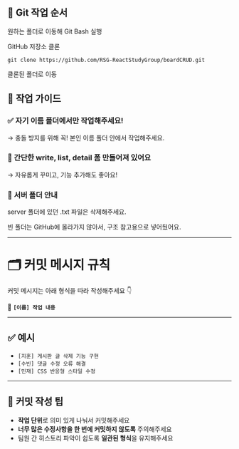 ## 🔧 Git 작업 순서
원하는 폴더로 이동해 Git Bash 실행

GitHub 저장소 클론

```
git clone https://github.com/RSG-ReactStudyGroup/boardCRUD.git
```

클론된 폴더로 이동

## 📁 작업 가이드
### ✅ 자기 이름 폴더에서만 작업해주세요!
→ 충돌 방지를 위해 꼭! 본인 이름 폴더 안에서 작업해주세요.

### 📝 간단한 write, list, detail 폼 만들어져 있어요
→ 자유롭게 꾸미고, 기능 추가해도 좋아요!

### 📂 서버 폴더 안내
server 폴더에 있던 .txt 파일은 삭제해주세요.

빈 폴더는 GitHub에 올라가지 않아서, 구조 참고용으로 넣어뒀어요.

---
# 🗂️ 커밋 메시지 규칙

커밋 메시지는 아래 형식을 따라 작성해주세요 👇

📌 **`[이름] 작업 내용`**

---

## ✅ 예시
- `[지훈] 게시판 글 삭제 기능 구현`  
- `[수빈] 댓글 수정 오류 해결`  
- `[민재] CSS 반응형 스타일 수정`

---

## 📎 커밋 작성 팁
- **작업 단위**로 의미 있게 나눠서 커밋해주세요  
- **너무 많은 수정사항을 한 번에 커밋하지 않도록** 주의해주세요  
- 팀원 간 히스토리 파악이 쉽도록 **일관된 형식**을 유지해주세요
